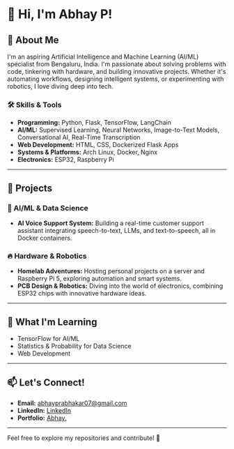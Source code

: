 # 👋 Hi, I'm Abhay P!

## 🌟 About Me  
I'm an aspiring Artificial Intelligence and Machine Learning (AI/ML) specialist from Bengaluru, India. I'm passionate about solving problems with code, tinkering with hardware, and building innovative projects. Whether it's automating workflows, designing intelligent systems, or experimenting with robotics, I love diving deep into tech.

### 🛠️ Skills & Tools  
- **Programming:** Python, Flask, TensorFlow, LangChain  
- **AI/ML:** Supervised Learning, Neural Networks, Image-to-Text Models, Conversational AI, Real-Time Transcription  
- **Web Development:** HTML, CSS, Dockerized Flask Apps  
- **Systems & Platforms:** Arch Linux, Docker, Nginx  
- **Electronics:** ESP32, Raspberry Pi  

---

## 🚀 Projects
### 🔧 AI/ML & Data Science  
- **AI Voice Support System:** Building a real-time customer support assistant integrating speech-to-text, LLMs, and text-to-speech, all in Docker containers.

### 🔥 Hardware & Robotics  
- **Homelab Adventures:** Hosting personal projects on a server and Raspberry Pi 5, exploring automation and smart systems.  
- **PCB Design & Robotics:** Diving into the world of electronics, combining ESP32 chips with innovative hardware ideas.  

---

## 🎯 What I'm Learning  
- TensorFlow for AI/ML  
- Statistics & Probability for Data Science  
- Web Development

---

## 📫 Let's Connect!  
- **Email:** abhayprabhakar07@gmail.com
- **LinkedIn:** [LinkedIn](https://www.linkedin.com/in/abhay-prabhakar/)
- **Portfolio:** [Abhay.](https://abhayprabhakar.co.in)

---

Feel free to explore my repositories and contribute! 🚀  
